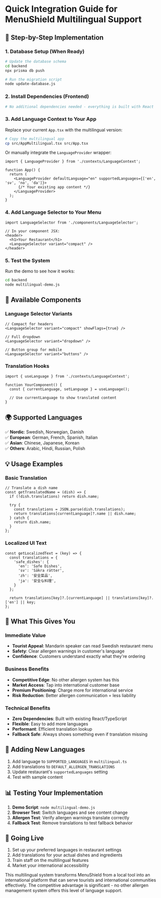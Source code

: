 # Quick Integration Guide for MenuShield Multilingual Support

## 🚀 Step-by-Step Implementation

### 1. Database Setup (When Ready)
```bash
# Update the database schema
cd backend
npx prisma db push

# Run the migration script
node update-database.js
```

### 2. Install Dependencies (Frontend)
```bash
# No additional dependencies needed - everything is built with React
```

### 3. Add Language Context to Your App

Replace your current `App.tsx` with the multilingual version:

```bash
# Copy the multilingual app
cp src/AppMultilingual.tsx src/App.tsx
```

Or manually integrate the `LanguageProvider` wrapper:

```tsx
import { LanguageProvider } from './contexts/LanguageContext';

function App() {
  return (
    <LanguageProvider defaultLanguage="en" supportedLanguages={['en', 'sv', 'no', 'da']}>
      {/* Your existing app content */}
    </LanguageProvider>
  );
}
```

### 4. Add Language Selector to Your Menu

```tsx
import LanguageSelector from './components/LanguageSelector';

// In your component JSX:
<header>
  <h1>Your Restaurant</h1>
  <LanguageSelector variant="compact" />
</header>
```

### 5. Test the System

Run the demo to see how it works:
```bash
cd backend
node multilingual-demo.js
```

## 🎯 Available Components

### Language Selector Variants
```tsx
// Compact for headers
<LanguageSelector variant="compact" showFlags={true} />

// Full dropdown
<LanguageSelector variant="dropdown" />

// Button group for mobile
<LanguageSelector variant="buttons" />
```

### Translation Hooks
```tsx
import { useLanguage } from './contexts/LanguageContext';

function YourComponent() {
  const { currentLanguage, setLanguage } = useLanguage();
  
  // Use currentLanguage to show translated content
}
```

## 🌍 Supported Languages

✅ **Nordic**: Swedish, Norwegian, Danish  
✅ **European**: German, French, Spanish, Italian  
✅ **Asian**: Chinese, Japanese, Korean  
✅ **Others**: Arabic, Hindi, Russian, Polish  

## 💡 Usage Examples

### Basic Translation
```tsx
// Translate a dish name
const getTranslatedName = (dish) => {
  if (!dish.translations) return dish.name;
  
  try {
    const translations = JSON.parse(dish.translations);
    return translations[currentLanguage]?.name || dish.name;
  } catch {
    return dish.name;
  }
};
```

### Localized UI Text
```tsx
const getLocalizedText = (key) => {
  const translations = {
    'safe_dishes': {
      'en': 'Safe Dishes',
      'sv': 'Säkra rätter',
      'zh': '安全菜品',
      'ja': '安全な料理',
    }
  };
  
  return translations[key]?.[currentLanguage] || translations[key]?.['en'] || key;
};
```

## 🎉 What This Gives You

### Immediate Value
- **Tourist Appeal**: Mandarin speaker can read Swedish restaurant menu
- **Safety**: Clear allergen warnings in customer's language
- **Confidence**: Customers understand exactly what they're ordering

### Business Benefits
- **Competitive Edge**: No other allergen system has this
- **Market Access**: Tap into international customer base  
- **Premium Positioning**: Charge more for international service
- **Risk Reduction**: Better allergen communication = less liability

### Technical Benefits
- **Zero Dependencies**: Built with existing React/TypeScript
- **Flexible**: Easy to add more languages
- **Performant**: Efficient translation lookup
- **Fallback Safe**: Always shows something even if translation missing

## 🔄 Adding New Languages

1. Add language to `SUPPORTED_LANGUAGES` in `multilingual.ts`
2. Add translations to `DEFAULT_ALLERGEN_TRANSLATIONS`
3. Update restaurant's `supportedLanguages` setting
4. Test with sample content

## 📊 Testing Your Implementation

1. **Demo Script**: `node multilingual-demo.js`
2. **Browser Test**: Switch languages and see content change
3. **Allergen Test**: Verify allergen warnings translate correctly
4. **Fallback Test**: Remove translations to test fallback behavior

## 🚀 Going Live

1. Set up your preferred languages in restaurant settings
2. Add translations for your actual dishes and ingredients
3. Train staff on the multilingual features
4. Market your international accessibility

This multilingual system transforms MenuShield from a local tool into an international platform that can serve tourists and international communities effectively. The competitive advantage is significant - no other allergen management system offers this level of language support.